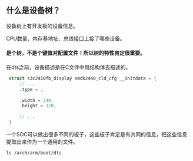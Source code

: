 ## 什么是设备树？

设备树上有开发板的设备信息。

CPU数量、内存基地址、总线接口上接了哪些设备。

#### 是个树，不是个键值对配置文件！所以树的特性肯定很重要。

在dts之前，设备描述是在C文件中用结构体去描述的。

```c
 struct s3c2410fb_display smdk2440_cld_cfg __initdata = {
     // ...
     .type = ,
     
     .width = 240,
     .height = 320,
     
     // ...
 }
```



一个SOC可以做出很多不同的板子，这些板子肯定是有共同的信息，把这些信息提取出来作为一个通用的文件。



```shell
ls /arch/arm/boot/dts
```




